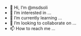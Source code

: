 - 👋 Hi, I’m @msdsoli
- 👀 I’m interested in ...
- 🌱 I’m currently learning ...
- 💞️ I’m looking to collaborate on ...
- 📫 How to reach me ...

<!---
msdsoli/msdsoli is a ✨ special ✨ repository because its `README.md` (this file) appears on your GitHub profile.
You can click the Preview link to take a look at your changes.
--->
